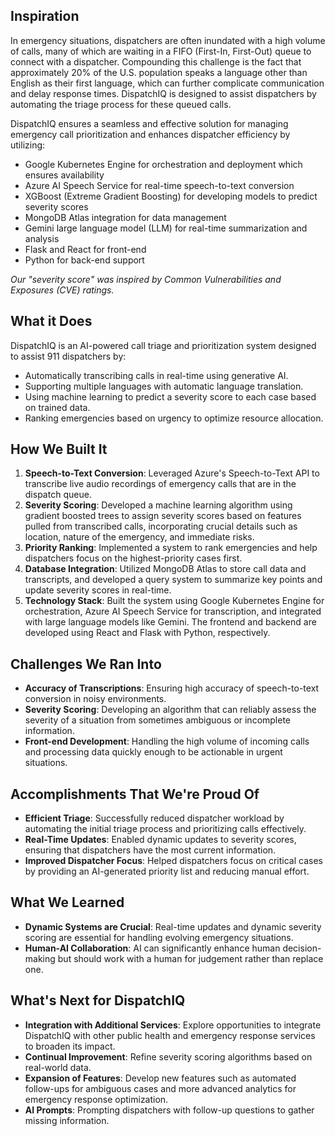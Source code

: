## Inspiration

In emergency situations, dispatchers are often inundated with a high volume of calls, many of which are waiting in a FIFO (First-In, First-Out) queue to connect with a dispatcher. Compounding this challenge is the fact that approximately 20% of the U.S. population speaks a language other than English as their first language, which can further complicate communication and delay response times. DispatchIQ is designed to assist dispatchers by automating the triage process for these queued calls. 

DispatchIQ ensures a seamless and effective solution for managing emergency call prioritization and enhances dispatcher efficiency by utilizing:
- Google Kubernetes Engine for orchestration and deployment which ensures availability
- Azure AI Speech Service for real-time speech-to-text conversion
- XGBoost (Extreme Gradient Boosting) for developing models to predict severity scores
- MongoDB Atlas integration for data management
- Gemini large language model (LLM) for real-time summarization and analysis
- Flask and React for front-end
- Python for back-end support

*Our "severity score" was inspired by Common Vulnerabilities and Exposures (CVE) ratings.*

## What it Does

DispatchIQ is an AI-powered call triage and prioritization system designed to assist 911 dispatchers by:
- Automatically transcribing calls in real-time using generative AI.
- Supporting multiple languages with automatic language translation.
- Using machine learning to predict a severity score to each case based on trained data.
- Ranking emergencies based on urgency to optimize resource allocation.

## How We Built It

1. **Speech-to-Text Conversion**: Leveraged Azure's Speech-to-Text API to transcribe live audio recordings of emergency calls that are in the dispatch queue.
2. **Severity Scoring**: Developed a machine learning algorithm using gradient boosted trees to assign severity scores based on features pulled from transcribed calls, incorporating crucial details such as location, nature of the emergency, and immediate risks.
3. **Priority Ranking**: Implemented a system to rank emergencies and help dispatchers focus on the highest-priority cases first.
4. **Database Integration**: Utilized MongoDB Atlas to store call data and transcripts, and developed a query system to summarize key points and update severity scores in real-time.
5. **Technology Stack**: Built the system using Google Kubernetes Engine for orchestration, Azure AI Speech Service for transcription, and integrated with large language models like Gemini. The frontend and backend are developed using React and Flask with Python, respectively.

## Challenges We Ran Into

- **Accuracy of Transcriptions**: Ensuring high accuracy of speech-to-text conversion in noisy environments.
- **Severity Scoring**: Developing an algorithm that can reliably assess the severity of a situation from sometimes ambiguous or incomplete information.
- **Front-end Development**: Handling the high volume of incoming calls and processing data quickly enough to be actionable in urgent situations.

## Accomplishments That We're Proud Of

- **Efficient Triage**: Successfully reduced dispatcher workload by automating the initial triage process and prioritizing calls effectively.
- **Real-Time Updates**: Enabled dynamic updates to severity scores, ensuring that dispatchers have the most current information.
- **Improved Dispatcher Focus**: Helped dispatchers focus on critical cases by providing an AI-generated priority list and reducing manual effort.

## What We Learned

- **Dynamic Systems are Crucial**: Real-time updates and dynamic severity scoring are essential for handling evolving emergency situations.
- **Human-AI Collaboration**: AI can significantly enhance human decision-making but should work with a human for judgement rather than replace one.

## What's Next for DispatchIQ

- **Integration with Additional Services**: Explore opportunities to integrate DispatchIQ with other public health and emergency response services to broaden its impact.
- **Continual Improvement**: Refine severity scoring algorithms based on real-world data.
- **Expansion of Features**: Develop new features such as automated follow-ups for ambiguous cases and more advanced analytics for emergency response optimization.
- **AI Prompts**: Prompting dispatchers with follow-up questions to gather missing information.